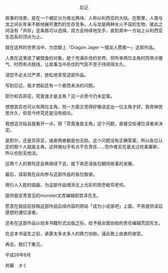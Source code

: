 <p align="center">后记</p>

故事的场景，是在一个被区分为南北两块、人称以利西亚的大陆。在那里，人类与龙之间长年来不断地展开激烈的生存竞争。人与龙是两种水火不容的生物，彼此之间没有「共存」这条路可以选择。双方会持续地交手，直到其中一方站上以利西亚生态系的顶点为止。

就在这样的世界当中，为您献上『Dragon Jager ～猎龙人赞歌～』这部作品。

人类在这里成了被猎食的对象，是个充满杀伐的世界。但所幸两位主角时而带点傻气、时而有点脱线，让故事当中杀伐的气氛不至于持续得太久。

请您不必太过严肃，放松地享受这部作品。

写到后记，我才想起还有一个悬而未决的问题。

耶尔和苏菲亚，究竟谁才是主角？这一点至今仍未定案。

想想其实也可以有两位主角，但一方面又觉得好像该定出一位主角才好。我劳神苦思许久，但至今终究还是没有结论。

我想这次姑且就看开一点，把「究竟谁是主角」这个问题，直接交给诸位读者来决定。

是耶尔，还是苏菲亚，或者两者都是也无妨。这个问题没有正确答案，所以各位认定的那个人就是主角。这样做似乎有点不负责任……但作者实在是太过优柔寡断，所以也别无他法。

这两个人的冒险还会再继续下去，接下来还请各位期待故事的发展。

最后，请容我在此向参与这部作品的各位致谢。

用引人入胜的插画，为这部作品增添无上光彩的雨壱絵穹老师。

提供我宝贵意见的monster文库编辑部宫泽先生。

愿意在我目前投稿这部作品后续内容的网站「成为小说家吧」上面，不吝提供读后感想的诸位读者。

还有在这部作品以纸本书籍形式出版之际，给予我全面协助的责任编辑荒田先生。

在这本书诞生之前，承蒙太多太多人的鼎力协助，谨此致上由衷的谢意。

再会，我们下集见。

平成26年8月

井藤　きく

